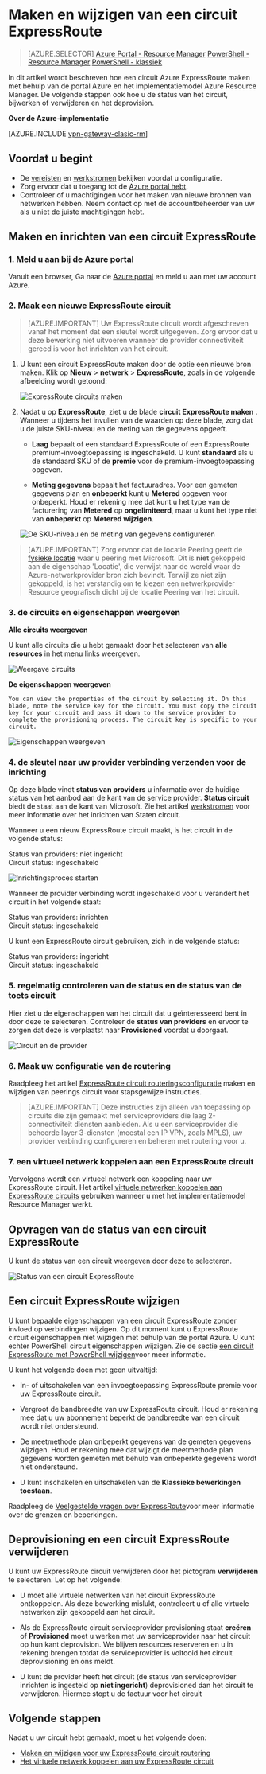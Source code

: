 <properties
   pageTitle="Maken en wijzigen van een ExpressRoute circuit met behulp van bronbeheer en de Azure portal | Microsoft Azure"
   description="In dit artikel wordt beschreven hoe maken, inrichten, controleren, bijwerken, verwijderen en een circuit ExpressRoute deprovision."
   documentationCenter="na"
   services="expressroute"
   authors="cherylmc"
   manager="carmonm"
   editor=""
   tags="azure-resource-manager"/>
<tags
   ms.service="expressroute"
   ms.devlang="na"
   ms.topic="article"
   ms.tgt_pltfrm="na"
   ms.workload="infrastructure-services"
   ms.date="10/10/2016"
   ms.author="cherylmc"/>

# <a name="create-and-modify-an-expressroute-circuit"></a>Maken en wijzigen van een circuit ExpressRoute

> [AZURE.SELECTOR]
[Azure Portal - Resource Manager](expressroute-howto-circuit-portal-resource-manager.md)
[PowerShell - Resource Manager](expressroute-howto-circuit-arm.md)
[PowerShell - klassiek](expressroute-howto-circuit-classic.md)

In dit artikel wordt beschreven hoe een circuit Azure ExpressRoute maken met behulp van de portal Azure en het implementatiemodel Azure Resource Manager. De volgende stappen ook hoe u de status van het circuit, bijwerken of verwijderen en het deprovision.

**Over de Azure-implementatie**

[AZURE.INCLUDE [vpn-gateway-clasic-rm](../../includes/vpn-gateway-classic-rm-include.md)] 


## <a name="before-you-begin"></a>Voordat u begint


- De [vereisten](expressroute-prerequisites.md) en [werkstromen](expressroute-workflows.md) bekijken voordat u configuratie.
- Zorg ervoor dat u toegang tot de [Azure portal hebt](https://portal.azure.com).
- Controleer of u machtigingen voor het maken van nieuwe bronnen van netwerken hebben. Neem contact op met de accountbeheerder van uw als u niet de juiste machtigingen hebt.

## <a name="create-and-provision-an-expressroute-circuit"></a>Maken en inrichten van een circuit ExpressRoute

### <a name="1-sign-in-to-the-azure-portal"></a>1. Meld u aan bij de Azure portal

Vanuit een browser, Ga naar de [Azure portal](http://portal.azure.com) en meld u aan met uw account Azure.

### <a name="2-create-a-new-expressroute-circuit"></a>2. Maak een nieuwe ExpressRoute circuit

>[AZURE.IMPORTANT] Uw ExpressRoute circuit wordt afgeschreven vanaf het moment dat een sleutel wordt uitgegeven. Zorg ervoor dat u deze bewerking niet uitvoeren wanneer de provider connectiviteit gereed is voor het inrichten van het circuit.

1. U kunt een circuit ExpressRoute maken door de optie een nieuwe bron maken. Klik op **Nieuw** > **netwerk** > **ExpressRoute**, zoals in de volgende afbeelding wordt getoond:

    ![ExpressRoute circuits maken](./media/expressroute-howto-circuit-portal-resource-manager/createcircuit1.png)

2. Nadat u op **ExpressRoute**, ziet u de blade **circuit ExpressRoute maken** . Wanneer u tijdens het invullen van de waarden op deze blade, zorg dat u de juiste SKU-niveau en de meting van de gegevens opgeeft.

    - **Laag** bepaalt of een standaard ExpressRoute of een ExpressRoute premium-invoegtoepassing is ingeschakeld. U kunt **standaard** als u de standaard SKU of de **premie** voor de premium-invoegtoepassing opgeven.

    - **Meting gegevens** bepaalt het factuuradres. Voor een gemeten gegevens plan en **onbeperkt** kunt u **Metered** opgeven voor onbeperkt. Houd er rekening mee dat kunt u het type van de facturering van **Metered** op **ongelimiteerd**, maar u kunt het type niet van **onbeperkt** op **Metered wijzigen**.

    ![De SKU-niveau en de meting van gegevens configureren](./media/expressroute-howto-circuit-portal-resource-manager/createcircuit2.png)

>[AZURE.IMPORTANT] Zorg ervoor dat de locatie Peering geeft de [fysieke locatie](expressroute-locations.md) waar u peering met Microsoft. Dit is **niet** gekoppeld aan de eigenschap 'Locatie', die verwijst naar de wereld waar de Azure-netwerkprovider bron zich bevindt. Terwijl ze niet zijn gekoppeld, is het verstandig om te kiezen een netwerkprovider Resource geografisch dicht bij de locatie Peering van het circuit. 

### <a name="3-view-the-circuits-and-properties"></a>3. de circuits en eigenschappen weergeven

**Alle circuits weergeven**

U kunt alle circuits die u hebt gemaakt door het selecteren van **alle resources** in het menu links weergeven.
    
![Weergave circuits](./media/expressroute-howto-circuit-portal-resource-manager/listresource.png)

**De eigenschappen weergeven**

    You can view the properties of the circuit by selecting it. On this blade, note the service key for the circuit. You must copy the circuit key for your circuit and pass it down to the service provider to complete the provisioning process. The circuit key is specific to your circuit.

![Eigenschappen weergeven](./media/expressroute-howto-circuit-portal-resource-manager/listproperties1.png)


### <a name="4-send-the-service-key-to-your-connectivity-provider-for-provisioning"></a>4. de sleutel naar uw provider verbinding verzenden voor de inrichting

Op deze blade vindt **status van providers** u informatie over de huidige status van het aanbod aan de kant van de service provider. **Status circuit** biedt de staat aan de kant van Microsoft. Zie het artikel [werkstromen](expressroute-workflows.md#expressroute-circuit-provisioning-states) voor meer informatie over het inrichten van Staten circuit.

Wanneer u een nieuw ExpressRoute circuit maakt, is het circuit in de volgende status:

Status van providers: niet ingericht<BR>
Circuit status: ingeschakeld

![Inrichtingsproces starten](./media/expressroute-howto-circuit-portal-resource-manager/viewstatus.png)

Wanneer de provider verbinding wordt ingeschakeld voor u verandert het circuit in het volgende staat:

Status van providers: inrichten<BR>
Circuit status: ingeschakeld

U kunt een ExpressRoute circuit gebruiken, zich in de volgende status:

Status van providers: ingericht<BR>
Circuit status: ingeschakeld


### <a name="5-periodically-check-the-status-and-the-state-of-the-circuit-key"></a>5. regelmatig controleren van de status en de status van de toets circuit

Hier ziet u de eigenschappen van het circuit dat u geïnteresseerd bent in door deze te selecteren. Controleer de **status van providers** en ervoor te zorgen dat deze is verplaatst naar **Provisioned** voordat u doorgaat.


![Circuit en de provider](./media/expressroute-howto-circuit-portal-resource-manager/viewstatusprovisioned.png)


### <a name="6-create-your-routing-configuration"></a>6. Maak uw configuratie van de routering

Raadpleeg het artikel [ExpressRoute circuit routeringsconfiguratie](expressroute-howto-routing-portal-resource-manager.md) maken en wijzigen van peerings circuit voor stapsgewijze instructies.

>[AZURE.IMPORTANT] Deze instructies zijn alleen van toepassing op circuits die zijn gemaakt met serviceproviders die laag 2-connectiviteit diensten aanbieden. Als u een serviceprovider die beheerde layer 3-diensten (meestal een IP VPN, zoals MPLS), uw provider verbinding configureren en beheren met routering voor u.

### <a name="7-link-a-virtual-network-to-an-expressroute-circuit"></a>7. een virtueel netwerk koppelen aan een ExpressRoute circuit

Vervolgens wordt een virtueel netwerk een koppeling naar uw ExpressRoute circuit. Het artikel [virtuele netwerken koppelen aan ExpressRoute circuits](expressroute-howto-linkvnet-arm.md) gebruiken wanneer u met het implementatiemodel Resource Manager werkt.

## <a name="getting-the-status-of-an-expressroute-circuit"></a>Opvragen van de status van een circuit ExpressRoute

U kunt de status van een circuit weergeven door deze te selecteren. 

![Status van een circuit ExpressRoute](./media/expressroute-howto-circuit-portal-resource-manager/listproperties1.png)


## <a name="modifying-an-expressroute-circuit"></a>Een circuit ExpressRoute wijzigen

U kunt bepaalde eigenschappen van een circuit ExpressRoute zonder invloed op verbindingen wijzigen. Op dit moment kunt u ExpressRoute circuit eigenschappen niet wijzigen met behulp van de portal Azure. U kunt echter PowerShell circuit eigenschappen wijzigen. Zie de sectie [een circuit ExpressRoute met PowerShell wijzigen](expressroute-howto-circuit-arm.md#modify)voor meer informatie.

U kunt het volgende doen met geen uitvaltijd:

- In- of uitschakelen van een invoegtoepassing ExpressRoute premie voor uw ExpressRoute circuit.

- Vergroot de bandbreedte van uw ExpressRoute circuit. Houd er rekening mee dat u uw abonnement beperkt de bandbreedte van een circuit wordt niet ondersteund. 

- De meetmethode plan onbeperkt gegevens van de gemeten gegevens wijzigen. Houd er rekening mee dat wijzigt de meetmethode plan gegevens worden gemeten met behulp van onbeperkte gegevens wordt niet ondersteund.

-  U kunt inschakelen en uitschakelen van de **Klassieke bewerkingen toestaan**.

Raadpleeg de [Veelgestelde vragen over ExpressRoute](expressroute-faqs.md)voor meer informatie over de grenzen en beperkingen.


## <a name="deprovisioning-and-deleting-an-expressroute-circuit"></a>Deprovisioning en een circuit ExpressRoute verwijderen

U kunt uw ExpressRoute circuit verwijderen door het pictogram **verwijderen** te selecteren. Let op het volgende:

- U moet alle virtuele netwerken van het circuit ExpressRoute ontkoppelen. Als deze bewerking mislukt, controleert u of alle virtuele netwerken zijn gekoppeld aan het circuit.

- Als de ExpressRoute circuit serviceprovider provisioning staat **creëren** of **Provisioned** moet u werken met uw serviceprovider naar het circuit op hun kant deprovision. We blijven resources reserveren en u in rekening brengen totdat de serviceprovider is voltooid het circuit deprovisioning en ons meldt.

- U kunt de provider heeft het circuit (de status van serviceprovider inrichten is ingesteld op **niet ingericht**) deprovisioned dan het circuit te verwijderen. Hiermee stopt u de factuur voor het circuit

## <a name="next-steps"></a>Volgende stappen

Nadat u uw circuit hebt gemaakt, moet u het volgende doen:

- [Maken en wijzigen voor uw ExpressRoute circuit routering](expressroute-howto-routing-portal-resource-manager.md)
- [Het virtuele netwerk koppelen aan uw ExpressRoute circuit](expressroute-howto-linkvnet-arm.md)
